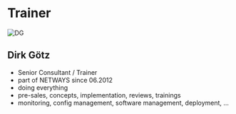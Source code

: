 <!SLIDE noprint smbullets>

# Trainer
<img id="staff" src="/image/global/_images/netways/staff/DG.jpg" alt="DG">

## Dirk Götz

* Senior Consultant / Trainer
* part of NETWAYS since 06.2012
* doing everything
 * pre-sales, concepts, implementation, reviews, trainings
 * monitoring, config management, software management, deployment, ...
